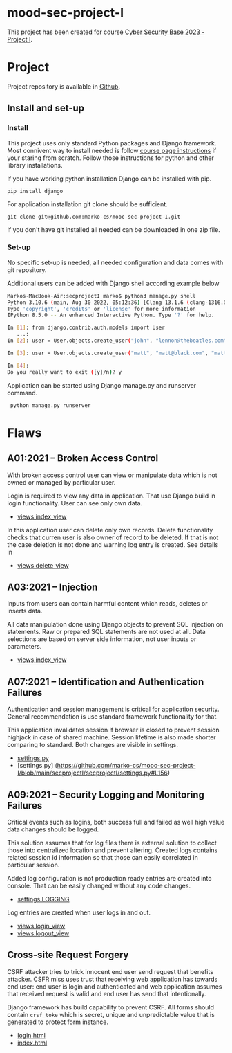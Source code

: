 # mood-sec-project-I

This project has been created for course [Cyber Security Base 2023 - Project I](https://cybersecuritybase.mooc.fi/module-3.1). 

# Project

Project repository is available in [Github](https://github.com/marko-cs/mood-sec-project-I). 

## Install and set-up

### Install

This project uses only standard Python packages and Django framework. Most connivent way to install needed is follow [course page instructions](https://cybersecuritybase.mooc.fi/installation-guide) if your staring from scratch. Follow those instructions for python and other library installations. 

If you have working python installation Django can be installed with pip.
```
pip install django
```

For application installation git clone should be sufficient.
```
git clone git@github.com:marko-cs/mooc-sec-project-I.git
```

If you don't have git installed all needed can be downloaded in one zip file. 

### Set-up

No specific set-up is needed, all needed configuration and data comes with git repository. 

Additional users can be added with Django shell according example below 

```bash
Markos-MacBook-Air:secprojectI marko$ python3 manage.py shell
Python 3.10.6 (main, Aug 30 2022, 05:12:36) [Clang 13.1.6 (clang-1316.0.21.2.5)]
Type 'copyright', 'credits' or 'license' for more information
IPython 8.5.0 -- An enhanced Interactive Python. Type '?' for help.

In [1]: from django.contrib.auth.models import User
   ...: 
In [2]: user = User.objects.create_user("john", "lennon@thebeatles.com", "johnpassword")

In [3]: user = User.objects.create_user("matt", "matt@black.com", "mattpassword")

In [4]:                                                                                                                            
Do you really want to exit ([y]/n)? y
```

Application can be started using Django manage.py and runserver command.
```
 python manage.py runserver
```

# Flaws
## A01:2021 – Broken Access Control

With broken access control user can view or manipulate data which is not owned or managed by particular user.

Login is required to view any data in application. That use Django build in login functionality. User can see only own data.
- [views.index_view](https://github.com/marko-cs/mooc-sec-project-I/blob/main/secprojectI/flawsapp/views.py#L16)

In this application user can delete only own records. Delete functionality checks that curren user is also owner of record to be deleted. If that is not the case deletion is not done and warning log entry is created. See details in 
- [views.delete_view](https://github.com/marko-cs/mooc-sec-project-I/blob/main/secprojectI/flawsapp/views.py#L37) 

## A03:2021 – Injection

Inputs from users can contain harmful content which reads, deletes or inserts data.  

All data manipulation done using Django objects to prevent SQL injection on statements. Raw or prepared SQL statements are not used at all. Data selections are based on server side information, not user inputs or parameters. 
- [views.index_view](https://github.com/marko-cs/mooc-sec-project-I/blob/main/secprojectI/flawsapp/views.py#L16) 

## A07:2021 – Identification and Authentication Failures

Authentication and session management is critical for application security. General recommendation is use standard framework functionality for that. 

This application invalidates session if browser is closed to prevent session highjack in case of shared machine. Session lifetime is also made shorter comparing to standard. Both changes are visible in settings.
- [settings.py](https://github.com/marko-cs/mooc-sec-project-I/blob/main/secprojectI/secprojectI/settings.py#L153)
- [settings.py] (https://github.com/marko-cs/mooc-sec-project-I/blob/main/secprojectI/secprojectI/settings.py#L156)


## A09:2021 – Security Logging and Monitoring Failures

Critical events such as logins, both success full and failed as well high value data changes should be logged. 

This solution assumes that for log files there is external solution to collect those into centralized location and prevent altering. Created logs contains related session id information so that those can easily correlated in particular session.  

Added log configuration is not production ready entries are created into console. That can be easily changed without any code changes. 
- [settings.LOGGING](https://github.com/marko-cs/mooc-sec-project-I/blob/main/secprojectI/secprojectI/settings.py#L127)

Log entries are created when user logs in and out. 
- [views.login_view](https://github.com/marko-cs/mooc-sec-project-I/blob/main/secprojectI/flawsapp/views.py#L49)
- [views.logout_view](https://github.com/marko-cs/mooc-sec-project-I/blob/main/secprojectI/flawsapp/views.py#L68)

## Cross-site Request Forgery

CSRF attacker tries to trick innocent end user send request that benefits attacker. CSFR miss uses trust that receiving web application has towards end user: end user is login and authenticated and web application assumes that received request is valid and end user has send that intentionally. 

Django framework has build capability to prevent CSRF. All forms should contain `crsf_toke` which is secret, unique and unpredictable value that is generated to protect form instance. 
- [login.html](https://github.com/marko-cs/mooc-sec-project-I/blob/main/secprojectI/flawsapp/templates/flawsapp/login.html#L10)
- [index.html](https://github.com/marko-cs/mooc-sec-project-I/blob/main/secprojectI/flawsapp/templates/flawsapp/index.html#L34)   
